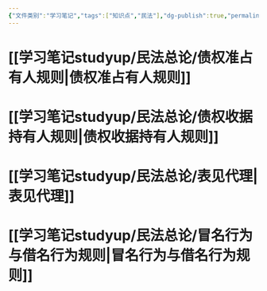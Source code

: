 ```yaml
---
{"文件类别":"学习笔记","tags":["知识点","民法"],"dg-publish":true,"permalink":"/学习笔记studyup/民法总论/基于信赖保护原则的归属规范/","dgPassFrontmatter":true,"created":"2024-07-30T12:11:00.338+08:00","updated":"2024-11-18T12:12:41.564+08:00"}
---
```


# [[学习笔记studyup/民法总论/债权准占有人规则\|债权准占有人规则]]
# [[学习笔记studyup/民法总论/债权收据持有人规则\|债权收据持有人规则]]
# [[学习笔记studyup/民法总论/表见代理\|表见代理]]
# [[学习笔记studyup/民法总论/冒名行为与借名行为规则\|冒名行为与借名行为规则]]